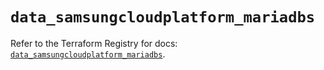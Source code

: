 # `data_samsungcloudplatform_mariadbs`

Refer to the Terraform Registry for docs: [`data_samsungcloudplatform_mariadbs`](https://registry.terraform.io/providers/samsungsdscloud/samsungcloudplatform/3.13.0/docs/data-sources/mariadbs).
